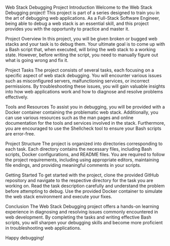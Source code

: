 Web Stack Debugging Project
Introduction
Welcome to the Web Stack Debugging project! This project is part of a series designed to train you in the art of debugging web applications. As a Full-Stack Software Engineer, being able to debug a web stack is an essential skill, and this project provides you with the opportunity to practice and master it.

Project Overview
In this project, you will be given broken or bugged web stacks and your task is to debug them. Your ultimate goal is to come up with a Bash script that, when executed, will bring the web stack to a working state. However, before writing the script, you need to manually figure out what is going wrong and fix it.

Project Tasks
The project consists of several tasks, each focusing on a specific aspect of web stack debugging. You will encounter various issues such as misconfigured servers, malfunctioning services, or incorrect permissions. By troubleshooting these issues, you will gain valuable insights into how web applications work and how to diagnose and resolve problems effectively.

Tools and Resources
To assist you in debugging, you will be provided with a Docker container containing the problematic web stack. Additionally, you can use various resources such as the man pages and online documentation for the tools and services involved in the stack. Furthermore, you are encouraged to use the Shellcheck tool to ensure your Bash scripts are error-free.

Project Structure
The project is organized into directories corresponding to each task. Each directory contains the necessary files, including Bash scripts, Docker configurations, and README files. You are required to follow the project requirements, including using appropriate editors, maintaining file endings, and providing meaningful comments in your scripts.

Getting Started
To get started with the project, clone the provided GitHub repository and navigate to the respective directory for the task you are working on. Read the task description carefully and understand the problem before attempting to debug. Use the provided Docker container to simulate the web stack environment and execute your fixes.

Conclusion
The Web Stack Debugging project offers a hands-on learning experience in diagnosing and resolving issues commonly encountered in web development. By completing the tasks and writing effective Bash scripts, you will sharpen your debugging skills and become more proficient in troubleshooting web applications.

Happy debugging!
